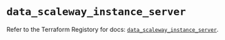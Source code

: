 # `data_scaleway_instance_server`

Refer to the Terraform Registory for docs: [`data_scaleway_instance_server`](https://www.terraform.io/docs/providers/scaleway/d/instance_server).
